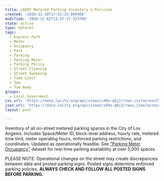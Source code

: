 ```yaml
---
title: LADOT Metered Parking Inventory & Policies
created: '2020-11-10T17:52:33.899960'
modified: '2020-12-02T15:57:27.323766'
state: active
type: dataset
tags:
  - Express Park
  - Meter
  - Occupancy
  - Park
  - Parking
  - Parking Meter
  - Parking Policy
  - Street Cleaning
  - Street Sweeping
  - Time Limit
  - Tow
  - Tow Away
groups:
  - Local Government
csv_url: 'https://data.lacity.org/api/views/s49e-q6j2/rows.csv?accessType=DOWNLOAD'
json_url: 'https://data.lacity.org/api/views/s49e-q6j2/rows.json?accessType=DOWNLOAD'
layout: post

---
```

Inventory of all on-street metered parking spaces in the City of Los Angeles. Includes Space/Meter ID, block-level address, hourly rate, metered time limit, meter operating hours, enforced parking restrictions, and coordinates. Updated as operationally feasible. See <a href="https://data.lacity.org/A-Livable-and-Sustainable-City/Parking-Meter-Occupancy/e7h6-4a3e">"Parking Meter Occupancy"</a> dataset for real-time parking availability at over 5,000 spaces.

PLEASE NOTE: Operational changes on the street may create discrepancies between data and posted parking signs. Posted signs determine enforced parking policies.
<b>ALWAYS CHECK AND FOLLOW ALL POSTED SIGNS BEFORE PARKING.</b>
